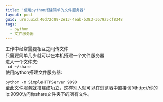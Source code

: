```yaml
---
title: '使用python搭建简单的文件服务器'
layout: post
guid: urn:uuid:40d72c89-2e13-4eab-b383-3679a5cf8348
tags: 
  - python
  - 文件服务器
---
```


工作中经常需要相互之间传文件<br/>
只需要简单几步就可以在本机搭建一个文件服务器<br/>
进入一个文件夹:<br/>
<code>
     	cd ~/share
</code>
<br/>
使用python搭建文件服务器:<br/>
<code>
	python -m SimpleHTTPServer 9090
</code>
</br>
至此文件服务就搭建成功立，这样别人就可以在浏览器中直接访问http://你的ip:9090访问你share文件夹下的所有文件。




